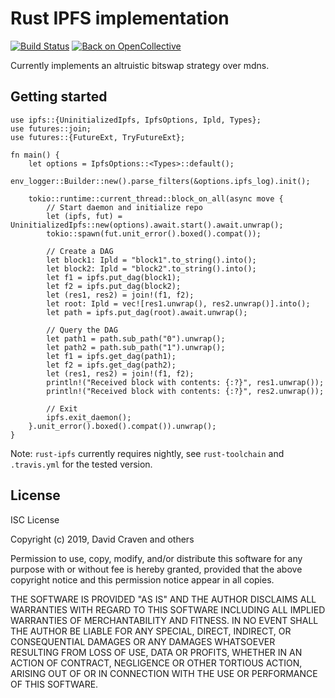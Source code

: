 # Rust IPFS implementation
[![Build Status](https://travis-ci.org/dvc94ch/rust-ipfs.svg?branch=master)](https://travis-ci.org/dvc94ch/rust-ipfs)
[![Back on OpenCollective](https://img.shields.io/badge/open%20collective-donate-yellow.svg)](https://opencollective.com/ipfs-rust)

Currently implements an altruistic bitswap strategy over mdns.

## Getting started
```rust,no-run
use ipfs::{UninitializedIpfs, IpfsOptions, Ipld, Types};
use futures::join;
use futures::{FutureExt, TryFutureExt};

fn main() {
    let options = IpfsOptions::<Types>::default();
    env_logger::Builder::new().parse_filters(&options.ipfs_log).init();

    tokio::runtime::current_thread::block_on_all(async move {
        // Start daemon and initialize repo
        let (ipfs, fut) = UninitializedIpfs::new(options).await.start().await.unwrap();
        tokio::spawn(fut.unit_error().boxed().compat());

        // Create a DAG
        let block1: Ipld = "block1".to_string().into();
        let block2: Ipld = "block2".to_string().into();
        let f1 = ipfs.put_dag(block1);
        let f2 = ipfs.put_dag(block2);
        let (res1, res2) = join!(f1, f2);
        let root: Ipld = vec![res1.unwrap(), res2.unwrap()].into();
        let path = ipfs.put_dag(root).await.unwrap();

        // Query the DAG
        let path1 = path.sub_path("0").unwrap();
        let path2 = path.sub_path("1").unwrap();
        let f1 = ipfs.get_dag(path1);
        let f2 = ipfs.get_dag(path2);
        let (res1, res2) = join!(f1, f2);
        println!("Received block with contents: {:?}", res1.unwrap());
        println!("Received block with contents: {:?}", res2.unwrap());

        // Exit
        ipfs.exit_daemon();
    }.unit_error().boxed().compat()).unwrap();
}
```

Note: `rust-ipfs` currently requires nightly, see `rust-toolchain` and `.travis.yml` for the tested version.

## License
ISC License

Copyright (c) 2019, David Craven and others

Permission to use, copy, modify, and/or distribute this software for any
purpose with or without fee is hereby granted, provided that the above
copyright notice and this permission notice appear in all copies.

THE SOFTWARE IS PROVIDED "AS IS" AND THE AUTHOR DISCLAIMS ALL WARRANTIES WITH
REGARD TO THIS SOFTWARE INCLUDING ALL IMPLIED WARRANTIES OF MERCHANTABILITY
AND FITNESS. IN NO EVENT SHALL THE AUTHOR BE LIABLE FOR ANY SPECIAL, DIRECT,
INDIRECT, OR CONSEQUENTIAL DAMAGES OR ANY DAMAGES WHATSOEVER RESULTING FROM
LOSS OF USE, DATA OR PROFITS, WHETHER IN AN ACTION OF CONTRACT, NEGLIGENCE
OR OTHER TORTIOUS ACTION, ARISING OUT OF OR IN CONNECTION WITH THE USE OR
PERFORMANCE OF THIS SOFTWARE.
